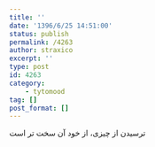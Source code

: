 ```yaml
---
title: ''
date: '1396/6/25 14:51:00'
status: publish
permalink: /4263
author: straxico
excerpt: ''
type: post
id: 4263
category:
    - tytomood
tag: []
post_format: []
---
```

ترسیدن از چیزی، از خود آن سخت تر است